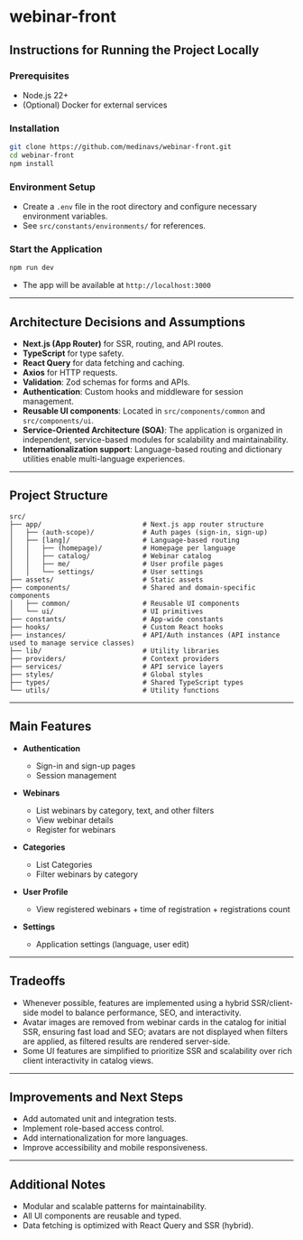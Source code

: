 # webinar-front

## Instructions for Running the Project Locally

### Prerequisites

- Node.js 22+
- (Optional) Docker for external services

### Installation

```sh
git clone https://github.com/medinavs/webinar-front.git
cd webinar-front
npm install
```

### Environment Setup

- Create a `.env` file in the root directory and configure necessary environment variables.
- See `src/constants/environments/` for references.

### Start the Application

```sh
npm run dev
```

- The app will be available at `http://localhost:3000`

---

## Architecture Decisions and Assumptions

- **Next.js (App Router)** for SSR, routing, and API routes.
- **TypeScript** for type safety.
- **React Query** for data fetching and caching.
- **Axios** for HTTP requests.
- **Validation**: Zod schemas for forms and APIs.
- **Authentication**: Custom hooks and middleware for session management.
- **Reusable UI components**: Located in `src/components/common` and `src/components/ui`.
- **Service-Oriented Architecture (SOA)**: The application is organized in independent, service-based modules for scalability and maintainability.
- **Internationalization support**: Language-based routing and dictionary utilities enable multi-language experiences.

---

## Project Structure

```
src/
├── app/                         # Next.js app router structure
│   ├── (auth-scope)/            # Auth pages (sign-in, sign-up)
│   ├── [lang]/                  # Language-based routing
│   │   ├── (homepage)/          # Homepage per language
│   │   ├── catalog/             # Webinar catalog
│   │   ├── me/                  # User profile pages
│   │   └── settings/            # User settings
├── assets/                      # Static assets
├── components/                  # Shared and domain-specific components
│   ├── common/                  # Reusable UI components
│   └── ui/                      # UI primitives
├── constants/                   # App-wide constants
├── hooks/                       # Custom React hooks
├── instances/                   # API/Auth instances (API instance used to manage service classes)
├── lib/                         # Utility libraries
├── providers/                   # Context providers
├── services/                    # API service layers
├── styles/                      # Global styles
├── types/                       # Shared TypeScript types
└── utils/                       # Utility functions
```

---

## Main Features

- **Authentication**

  - Sign-in and sign-up pages
  - Session management

- **Webinars**

  - List webinars by category, text, and other filters
  - View webinar details
  - Register for webinars

- **Categories**

  - List Categories
  - Filter webinars by category

- **User Profile**

  - View registered webinars + time of registration + registrations count

- **Settings**
  - Application settings (language, user edit)

---

## Tradeoffs

- Whenever possible, features are implemented using a hybrid SSR/client-side model to balance performance, SEO, and interactivity.
- Avatar images are removed from webinar cards in the catalog for initial SSR, ensuring fast load and SEO; avatars are not displayed when filters are applied, as filtered results are rendered server-side.
- Some UI features are simplified to prioritize SSR and scalability over rich client interactivity in catalog views.

---

## Improvements and Next Steps

- Add automated unit and integration tests.
- Implement role-based access control.
- Add internationalization for more languages.
- Improve accessibility and mobile responsiveness.

---

## Additional Notes

- Modular and scalable patterns for maintainability.
- All UI components are reusable and typed.
- Data fetching is optimized with React Query and SSR (hybrid).
